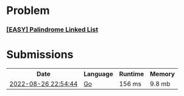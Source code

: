 <h1>Problem</h1>
<h3><a href="https://leetcode.com/problems/palindrome-linked-list/description/">[EASY] Palindrome Linked List</a></h3>

<h1>Submissions</h1>
<table>
<tr>
<th>Date</th> <th>Language</th> <th>Runtime</th> <th>Memory</th>
</tr>
<tr>
<td> <a href="https://leetcode.com/submissions/detail/784244327/"> 2022-08-26 22:54:44 </a> </td>
<td> <a href="./0234.%20Palindrome%20Linked%20List.go"> Go </a> </td>
<td> 156 ms </td>
<td> 9.8 mb </td>
</tr>
</table>